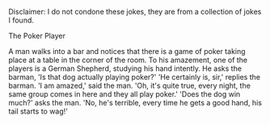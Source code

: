 Disclaimer: I do not condone these jokes, they are from a collection of jokes I found.

The Poker Player

A man walks into a bar and notices that there is a game of poker taking place at a table in the corner of the room.
To his amazement, one of the players is a German Shepherd, studying his hand intently.
He asks the barman, 'Is that dog actually playing poker?'
'He certainly is, sir,' replies the barman.
'I am amazed,' said the man.
'Oh, it's quite true, every night, the same group comes in here and they all play poker.'
'Does the dog win much?' asks the man.
'No, he's terrible, every time he gets a good hand, his tail starts to wag!'

